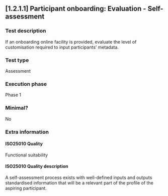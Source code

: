 
## [1.2.1.1] Participant onboarding: Evaluation - Self-assessment
 
### Test description
If an onboarding online facility is provided, evaluate the level of customisation required to input participants’ metadata.
 
### Test type
Assessment
 
### Execution phase
Phase 1
 
### Minimal?
No
 
### Extra information
#### ISO25010 Quality
Functional suitability
#### ISO25010 Quality description
A self-assessment process exists with well-defined inputs and outputs standardised information that will be a relevant part of the profile of the aspiring participant. 
    